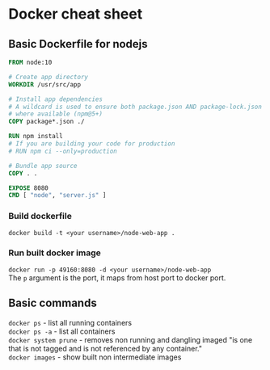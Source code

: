 # Docker cheat sheet

## Basic Dockerfile for nodejs

```Dockerfile
FROM node:10

# Create app directory
WORKDIR /usr/src/app

# Install app dependencies
# A wildcard is used to ensure both package.json AND package-lock.json are copied
# where available (npm@5+)
COPY package*.json ./

RUN npm install
# If you are building your code for production
# RUN npm ci --only=production

# Bundle app source
COPY . .

EXPOSE 8080
CMD [ "node", "server.js" ]
```

### Build dockerfile
`docker build -t <your username>/node-web-app .`

### Run built docker image
`docker run -p 49160:8080 -d <your username>/node-web-app` <br>
The `p` argument is the port, it maps from host port to docker port.

## Basic commands

`docker ps` -  list all running containers <br>
`docker ps -a` -  list all containers <br>
`docker system prune` - removes non running and dangling imaged "is one that is not tagged and is not referenced by any container."<br>
`docker images` - show built non intermediate images
